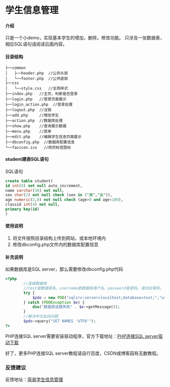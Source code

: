 # 学生信息管理

#### 介绍

只是一个小demo，实现基本学生的增加，删除，修改功能。
只涉及一张数据表，相应SQL语句请阅读后面内容。

#### 目录结构

```text
├──common
│   ├──header.php  //公共头部
│   └──footer.php  //公共底部
├──css
│   └──style.css   //全局样式
├──index.php   //主页，判断是否登录
├──login.php   //登录页面展示
├──login_action.php  //登录处理
├──logout.php  //注销
├──add.php     //增加学生
├──action.php  //数据库处理
├──show.php    //查询展示数据
├──menu.php    //菜单
├──edit.php    //编辑学生信息页面展示
├──dbconfig.php  //数据库配置信息
└──favicon.ico   //网页标签图标
```

#### student建表SQL语句

SQL语句
```sql
create table student(
id int(8) not null auto_increment,
name varchar(30) not null,
sex char(2) not null check (sex in ("男","女")),
age numeric(2,0) not null check (age>0 and age<100),
classid int(4) not null,
primary key(id)
)
```

#### 使用说明

1. 将文件按照目录结构上传到网站，或本地环境内
2. 修改dbconfig.php文件内的数据库配置信息

#### 补充说明

如果数据库是SQL server，那么需要修改dbconfig.php代码
```php
<?php
        //连接数据库
        //test是数据库名，username是数据库用户名，password是密码。请对应填写。
        try {
            $pdo = new PDO("sqlsrv:server=localhost;database=test;","username","password");
        } catch (PDOException $e) {
            die("数据库连接失败" . $e->getMessage());
        }
        //解决中文乱码问题
        $pdo->query("SET NAMES 'UTF8'");
?>
```

PHP连接SQL server需要安装驱动程序，官方下载地址：[PHP连接SQL server驱动下载](https://docs.microsoft.com/zh-cn/sql/connect/php/download-drivers-php-sql-server?view=sql-server-2017)

好了，更多PHP连接SQL server教程请自行百度，CSDN或博客园有无数教程。

### 反馈建议

反馈地址：[简易学生信息管理](https://rumosky.com/archives/70)
